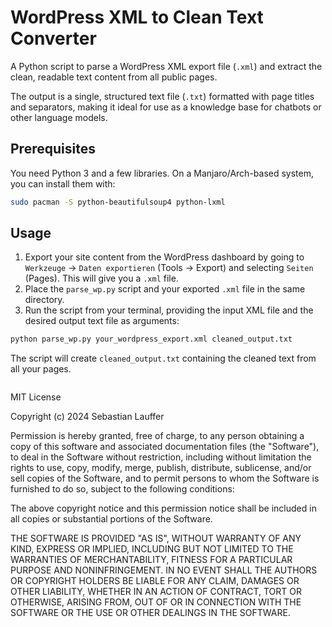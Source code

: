 # WordPress XML to Clean Text Converter

A Python script to parse a WordPress XML export file (`.xml`) and extract the clean, readable text content from all public pages.

The output is a single, structured text file (`.txt`) formatted with page titles and separators, making it ideal for use as a knowledge base for chatbots or other language models.

## Prerequisites

You need Python 3 and a few libraries. On a Manjaro/Arch-based system, you can install them with:

```bash
sudo pacman -S python-beautifulsoup4 python-lxml
```

## Usage

1.  Export your site content from the WordPress dashboard by going to `Werkzeuge` → `Daten exportieren` (Tools → Export) and selecting `Seiten` (Pages). This will give you a `.xml` file.
2.  Place the `parse_wp.py` script and your exported `.xml` file in the same directory.
3.  Run the script from your terminal, providing the input XML file and the desired output text file as arguments:

```bash
python parse_wp.py your_wordpress_export.xml cleaned_output.txt
```
The script will create `cleaned_output.txt` containing the cleaned text from all your pages.
```

```
MIT License

Copyright (c) 2024 Sebastian Lauffer

Permission is hereby granted, free of charge, to any person obtaining a copy
of this software and associated documentation files (the "Software"), to deal
in the Software without restriction, including without limitation the rights
to use, copy, modify, merge, publish, distribute, sublicense, and/or sell
copies of the Software, and to permit persons to whom the Software is
furnished to do so, subject to the following conditions:

The above copyright notice and this permission notice shall be included in all
copies or substantial portions of the Software.

THE SOFTWARE IS PROVIDED "AS IS", WITHOUT WARRANTY OF ANY KIND, EXPRESS OR
IMPLIED, INCLUDING BUT NOT LIMITED TO THE WARRANTIES OF MERCHANTABILITY,
FITNESS FOR A PARTICULAR PURPOSE AND NONINFRINGEMENT. IN NO EVENT SHALL THE
AUTHORS OR COPYRIGHT HOLDERS BE LIABLE FOR ANY CLAIM, DAMAGES OR OTHER
LIABILITY, WHETHER IN AN ACTION OF CONTRACT, TORT OR OTHERWISE, ARISING FROM,
OUT OF OR IN CONNECTION WITH THE SOFTWARE OR THE USE OR OTHER DEALINGS IN THE
SOFTWARE.
```

